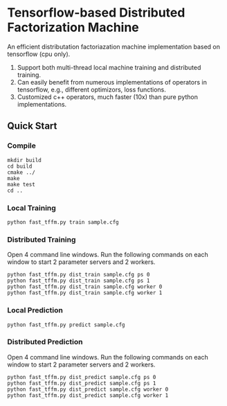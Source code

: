 # Tensorflow-based Distributed Factorization Machine
An efficient distributation factoriazation machine implementation based on tensorflow (cpu only).

1. Support both multi-thread local machine training and distributed training.
2. Can easily benefit from numerous implementations of operators in tensorflow, e.g., different optimizors, loss functions.
3. Customized c++ operators, much faster (10x) than pure python implementations.

## Quick Start
### Compile
```
mkdir build
cd build
cmake ../
make
make test
cd ..
```
### Local Training
```
python fast_tffm.py train sample.cfg
```
### Distributed Training
Open 4 command line windows. Run the following commands on each window to start 2 parameter servers and 2 workers.
```
python fast_tffm.py dist_train sample.cfg ps 0
python fast_tffm.py dist_train sample.cfg ps 1
python fast_tffm.py dist_train sample.cfg worker 0
python fast_tffm.py dist_train sample.cfg worker 1
```
### Local Prediction
```
python fast_tffm.py predict sample.cfg
```
### Distributed Prediction
Open 4 command line windows. Run the following commands on each window to start 2 parameter servers and 2 workers.
```
python fast_tffm.py dist_predict sample.cfg ps 0
python fast_tffm.py dist_predict sample.cfg ps 1
python fast_tffm.py dist_predict sample.cfg worker 0
python fast_tffm.py dist_predict sample.cfg worker 1
```
